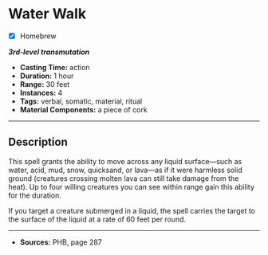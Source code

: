 # Water Walk
- [x] Homebrew

***3rd-level transmutation***
- **Casting Time:** action
- **Duration:** 1 hour
- **Range:** 30 feet
- **Instances:** 4
- **Tags:** verbal, somatic, material, ritual
- **Material Components:** a piece of cork

---

## Description
This spell grants the ability to move across any liquid surface&mdash;such as water, acid, mud, snow, quicksand, or lava&mdash;as if it were harmless solid ground (creatures crossing molten lava can still take damage from the heat).
Up to four willing creatures you can see within range gain this ability for the duration.

If you target a creature submerged in a liquid, the spell carries the target to the surface of the liquid at a rate of 60 feet per round.

---

- **Sources:** PHB, page 287
